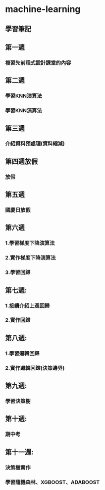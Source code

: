 # machine-learning
## 學習筆記

## 第一週
### 複習先前程式設計課堂的內容

## 第二週
### 學習KNN演算法
### 學習KNN演算法

## 第三週
### 介紹資料預處理(資料縮減)

## 第四週放假
### 放假

## 第五週
### 國慶日放假

## 第六週
### 1.學習梯度下降演算法
### 2.實作梯度下降演算法
### 3.學習回歸

## 第七週:
### 1.接續介紹上週回歸
### 2.實作回歸

## 第八週:
### 1.學習邏輯回歸
### 2.實作邏輯回歸(決策邊界)

## 第九週:
### 學習決策樹

## 第十週:
### 期中考

## 第十一週:
### 決策樹實作
### 學習隨機森林、XGBOOST、ADABOOST


